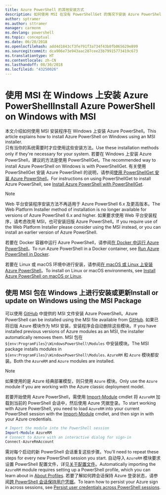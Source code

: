 ```yaml
---
title: Azure PowerShell 的其他安装方式
description: 如何使用 MSI 在没有 PowerShellGet 的情况下安装 Azure PowerShell
author: sptramer
ms.author: sttramer
manager: carmonm
ms.devlang: powershell
ms.topic: conceptual
ms.date: 06/20/2018
ms.openlocfilehash: add4d1843cf3fe791f3a734f43b0fb065629e899
ms.sourcegitcommit: dca906e73e943aac207cee23b79915773419c673
ms.translationtype: HT
ms.contentlocale: zh-CN
ms.lasthandoff: 08/30/2018
ms.locfileid: "43250026"
---
```

# <a name="install-azure-powershell-on-windows-with-msi"></a><span data-ttu-id="4b8f2-103">使用 MSI 在 Windows 上安装 Azure PowerShell</span><span class="sxs-lookup"><span data-stu-id="4b8f2-103">Install Azure PowerShell on Windows with MSI</span></span>

<span data-ttu-id="4b8f2-104">本文介绍如何使用 MSI 安装程序在 Windows 上安装 Azure PowerShell。</span><span class="sxs-lookup"><span data-stu-id="4b8f2-104">This article explains how to install Azure PowerShell on Windows using an MSI installer.</span></span>  
<span data-ttu-id="4b8f2-105">只有当你的系统需要时才应使用这些安装方法。</span><span class="sxs-lookup"><span data-stu-id="4b8f2-105">Use these installation methods only if they're necessary for your system.</span></span> <span data-ttu-id="4b8f2-106">若要在 Windows 上安装 Azure PowerShell，建议的方法是使用 PowerShellGet。</span><span class="sxs-lookup"><span data-stu-id="4b8f2-106">The recommended way to install Azure PowerShell on Windows is with PowerShellGet.</span></span> <span data-ttu-id="4b8f2-107">有关使用 PowerShellGet 安装 Azure PowerShell 的说明，请参阅[使用 PowerShellGet 安装 Azure PowerShell](install-azurerm-ps.md)。</span><span class="sxs-lookup"><span data-stu-id="4b8f2-107">For instructions on using PowerShellGet to install Azure PowerShell, see [Install Azure PowerShell with PowerShellGet](install-azurerm-ps.md).</span></span>

> [!NOTE]
> <span data-ttu-id="4b8f2-108">Web 平台安装程序安装方法不再适用于 Azure PowerShell 6.x 及更高版本。</span><span class="sxs-lookup"><span data-stu-id="4b8f2-108">The Web Platform Installer method of installation is no longer available for versions of Azure PowerShell 6.x and higher.</span></span> <span data-ttu-id="4b8f2-109">如果要求使用 Web 平台安装程序，请考虑改用 MSI，也可安装旧版 Azure PowerShell。</span><span class="sxs-lookup"><span data-stu-id="4b8f2-109">If you require use of the Web Platform Installer please consider using the MSI instead, or you can install an earlier version of Azure PowerShell.</span></span>

<span data-ttu-id="4b8f2-110">若要在 Docker 容器中运行 Azure PowerShell，请参阅[在 Docker 中运行 Azure PowerShell](azurerm-ps-in-docker.md)。</span><span class="sxs-lookup"><span data-stu-id="4b8f2-110">To run Azure PowerShell in a Docker container, see [Run Azure PowerShell in Docker](azurerm-ps-in-docker.md).</span></span>

<span data-ttu-id="4b8f2-111">若要在 Linux 或 macOS 环境中进行安装，请参阅[在 macOS 或 Linux 上安装 Azure PowerShell](install-azurermps-maclinux.md)。</span><span class="sxs-lookup"><span data-stu-id="4b8f2-111">To install on Linux or macOS environments, see [Install Azure PowerShell on macOS or Linux](install-azurermps-maclinux.md).</span></span>

## <a name="install-or-update-on-windows-using-the-msi-package"></a><span data-ttu-id="4b8f2-112">使用 MSI 包在 Windows 上进行安装或更新</span><span class="sxs-lookup"><span data-stu-id="4b8f2-112">Install or update on Windows using the MSI Package</span></span>

<span data-ttu-id="4b8f2-113">可以使用 [GitHub](https://github.com/Azure/azure-powershell/releases/latest) 中提供的 MSI 文件安装 Azure PowerShell。</span><span class="sxs-lookup"><span data-stu-id="4b8f2-113">Azure PowerShell can be installed using the MSI file available from [GitHub](https://github.com/Azure/azure-powershell/releases/latest).</span></span> <span data-ttu-id="4b8f2-114">如果已将旧版 Azure 模块作为 MSI 安装，安装程序会自动删除这些模块。</span><span class="sxs-lookup"><span data-stu-id="4b8f2-114">If you have installed previous versions of Azure modules as an MSI, the installer automatically removes them.</span></span> <span data-ttu-id="4b8f2-115">MSI 包在 `${env:ProgramFiles}\WindowsPowerShell\Modules` 中安装模块。</span><span class="sxs-lookup"><span data-stu-id="4b8f2-115">The MSI package installs modules in `${env:ProgramFiles}\WindowsPowerShell\Modules`.</span></span> <span data-ttu-id="4b8f2-116">`AzureRM` 和 `Azure` 模块都安装。</span><span class="sxs-lookup"><span data-stu-id="4b8f2-116">Both the `AzureRM` and `Azure` modules are installed.</span></span>

> [!NOTE]
> <span data-ttu-id="4b8f2-117">如果使用的是 Azure 经典部署模型，则只使用 `Azure` 模块。</span><span class="sxs-lookup"><span data-stu-id="4b8f2-117">Only use the `Azure` module if you are working with the Azure classic deployment model.</span></span>

<span data-ttu-id="4b8f2-118">若要开始使用 Azure PowerShell，需使用 [Import-Module](/powershell/module/Microsoft.PowerShell.Core/Import-Module) cmdlet 将 `AzureRM` 加载到当前的 PowerShell 会话中，然后使用 Azure 凭据登录。</span><span class="sxs-lookup"><span data-stu-id="4b8f2-118">To start working with Azure PowerShell, you need to load `AzureRM` into your current PowerShell session with the [Import-Module](/powershell/module/Microsoft.PowerShell.Core/Import-Module) cmdlet, and then sign in with your Azure credentials.</span></span>

```powershell
# Import the module into the PowerShell session
Import-Module AzureRM
# Connect to Azure with an interactive dialog for sign-in
Connect-AzureRmAccount
```

<span data-ttu-id="4b8f2-119">需对每个启动的新 PowerShell 会话重复这些步骤。</span><span class="sxs-lookup"><span data-stu-id="4b8f2-119">You'll need to repeat these steps for every new PowerShell session you start.</span></span> <span data-ttu-id="4b8f2-120">自动导入 `AzureRM` 模块要求设置 PowerShell 配置文件，详见[关于配置文件](/powershell/module/microsoft.powershell.core/about/about_profiles)。</span><span class="sxs-lookup"><span data-stu-id="4b8f2-120">Automatically importing the `AzureRM` module requires setting up a PowerShell profile, which you can learn about in [About Profiles](/powershell/module/microsoft.powershell.core/about/about_profiles).</span></span>
<span data-ttu-id="4b8f2-121">若要了解如何跨会话保持 Azure 登录状态，请参阅[跨 PowerShell 会话保持用户凭据](context-persistence.md)。</span><span class="sxs-lookup"><span data-stu-id="4b8f2-121">To learn how to persist your Azure sign in across sessions, see [Persist user credentials across PowerShell sessions](context-persistence.md).</span></span>